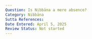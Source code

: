```yaml
---
Question: Is Nibbāna a mere absence?
Category: Nibbāna
Sutta References:
Date Entered: April 5, 2025
Review Status: Not started
---
```

